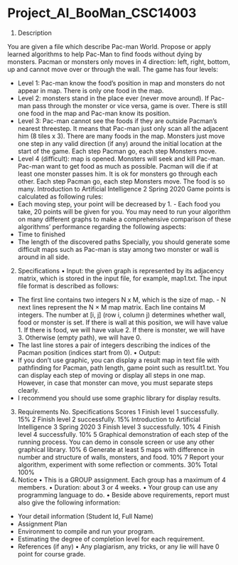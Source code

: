 # Project_AI_BooMan_CSC14003
1. Description

You are given a file which describe Pac-man World. Propose or apply learned algorithms to help Pac-Man to find foods without dying by monsters. Pacman or monsters only moves in 4 direction: left, right, bottom, up and cannot move over or through the wall. The game has four levels: 
- Level 1: Pac-man know the food’s position in map and monsters do not appear in map. There is only one food in the map. 
- Level 2: monsters stand in the place ever (never move around). If Pac-man pass through the monster or vice versa, game is over. There is still one food in the map and Pac-man know its position. 
- Level 3: Pac-man cannot see the foods if they are outside Pacman’s nearest threestep. It means that Pac-man just only scan all the adjacent him (8 tiles x 3). There are many foods in the map. Monsters just move one step in any valid direction (if any) around the initial location at the start of the game. Each step Pacman go, each step Monsters move. 
- Level 4 (difficult): map is opened. Monsters will seek and kill Pac-man. Pac-man want to get food as much as possible. Pacman will die if at least one monster passes him. It is ok for monsters go through each other. Each step Pacman go, each step Monsters move. The food is so many. Introduction to Artificial Intelligence 2 Spring 2020 Game points is calculated as following rules: 
- Each moving step, your point will be decreased by 1. - Each food you take, 20 points will be given for you. You may need to run your algorithm on many different graphs to make a comprehensive comparison of these algorithms’ performance regarding the following aspects: 
- Time to finished 
- The length of the discovered paths Specially, you should generate some difficult maps such as Pac-man is stay among two monster or wall is around in all side. 
2. Specifications 
• Input: the given graph is represented by its adjacency matrix, which is stored in the input file, for example, map1.txt. The input file format is described as follows: 
- The first line contains two integers N x M, which is the size of map. - N next lines represent the N × M map matrix. Each line contains M integers. The number at [i, j] (row i, column j) determines whether wall, food or monster is set. If there is wall at this position, we will have value 1. If there is food, we will have value 2. If there is monster, we will have 3. Otherwise (empty path), we will have 0. 
- The last line stores a pair of integers describing the indices of the Pacman position (indices start from 0). 
• Output: 
- If you don’t use graphic, you can display a result map in text file with pathfinding for Pacman, path length, game point such as result1.txt. You can display each step of moving or display all steps in one map. However, in case that monster can move, you must separate steps clearly. 
- I recommend you should use some graphic library for display results. 
3. Requirements 
  No.   Specifications  Scores 
1 Finish level 1 successfully. 15% 
2 Finish level 2 successfully. 15% Introduction to Artificial Intelligence 3 Spring 2020 
3 Finish level 3 successfully. 10% 
4 Finish level 4 successfully. 10% 
5 Graphical demonstration of each step of the running process. You can demo in console screen or use any other graphical library. 10% 
6 Generate at least 5 maps with difference in number and structure of walls, monsters, and food. 10% 
7 Report your algorithm, experiment with some reflection or comments. 30% 
Total 100% 
4. Notice 
• This is a GROUP assignment. Each group has a maximum of 4 members. 
• Duration: about 3 or 4 weeks. • Your group can use any programming language to do. 
• Beside above requirements, report must also give the following information: 
- Your detail information (Student Id, Full Name) 
- Assignment Plan 
- Environment to compile and run your program. 
- Estimating the degree of completion level for each requirement. 
- References (if any) 
• Any plagiarism, any tricks, or any lie will have 0 point for course grade.
